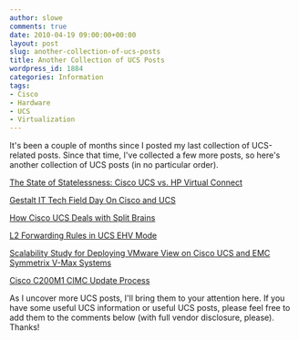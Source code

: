 ```yaml
---
author: slowe
comments: true
date: 2010-04-19 09:00:00+00:00
layout: post
slug: another-collection-of-ucs-posts
title: Another Collection of UCS Posts
wordpress_id: 1884
categories: Information
tags:
- Cisco
- Hardware
- UCS
- Virtualization
---
```


It's been a couple of months since I posted my last collection of UCS-related posts. Since that time, I've collected a few more posts, so here's another collection of UCS posts (in no particular order).

[The State of Statelessness: Cisco UCS vs. HP Virtual Connect](http://www.mseanmcgee.com/2010/04/the-state-of-statelessness-cisco-ucs-vs-hp-virtual-connect/)  

[Gestalt IT Tech Field Day  On Cisco and UCS](http://basraayman.com/2010/04/14/gestalt-it-tech-field-day-on-cisco-and-ucs/)  

[How Cisco UCS Deals with Split Brains](http://blog.aarondelp.com/2010/02/how-cisco-ucs-deals-with-split-brains.html)  

[L2 Forwarding Rules in UCS EHV Mode](http://www.unifiedcomputingblog.com/?p=83)  

[Scalability Study for Deploying VMware View on Cisco UCS and EMC Symmetrix V-Max Systems](http://www.cisco.com/en/US/docs/solutions/Enterprise/Data_Center/App_Networking/vdiucswp.html)  

[Cisco C200M1 CIMC Update Process](http://flickerdown.com/2010/03/cisco-c200m1-cimc-update-process/)

As I uncover more UCS posts, I'll bring them to your attention here. If you have some useful UCS information or useful UCS posts, please feel free to add them to the comments below (with full vendor disclosure, please). Thanks!
